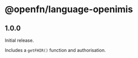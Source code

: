 # @openfn/language-openimis

## 1.0.0

Initial release.

Includes a `getFHIR()` function and authorisation.
